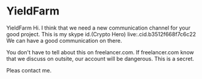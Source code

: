 # YieldFarm
YieldFarm
Hi.
I think that we need a new communication channel for your good project.
This is my skype id.(Crypto Hero)
live:.cid.b3512f668f7c6c22
We can have a good communication on there.

You don't have to tell about this on freelancer.com.
If freelancer.com know that we discuss on outsite, our account will be dangerous.
This is a secret.

Pleas contact me.
